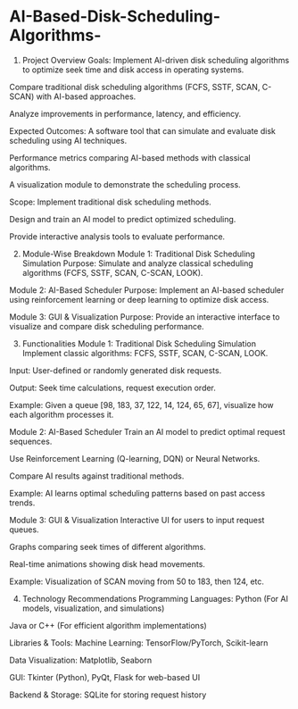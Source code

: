 # AI-Based-Disk-Scheduling-Algorithms-
1. Project Overview
Goals:
Implement AI-driven disk scheduling algorithms to optimize seek time and disk access in operating systems.

Compare traditional disk scheduling algorithms (FCFS, SSTF, SCAN, C-SCAN) with AI-based approaches.

Analyze improvements in performance, latency, and efficiency.

Expected Outcomes:
A software tool that can simulate and evaluate disk scheduling using AI techniques.

Performance metrics comparing AI-based methods with classical algorithms.

A visualization module to demonstrate the scheduling process.

Scope:
Implement traditional disk scheduling methods.

Design and train an AI model to predict optimized scheduling.

Provide interactive analysis tools to evaluate performance.

2. Module-Wise Breakdown
Module 1: Traditional Disk Scheduling Simulation
Purpose: Simulate and analyze classical scheduling algorithms (FCFS, SSTF, SCAN, C-SCAN, LOOK).

Module 2: AI-Based Scheduler
Purpose: Implement an AI-based scheduler using reinforcement learning or deep learning to optimize disk access.

Module 3: GUI & Visualization
Purpose: Provide an interactive interface to visualize and compare disk scheduling performance.

3. Functionalities
Module 1: Traditional Disk Scheduling Simulation
Implement classic algorithms: FCFS, SSTF, SCAN, C-SCAN, LOOK.

Input: User-defined or randomly generated disk requests.

Output: Seek time calculations, request execution order.

Example: Given a queue [98, 183, 37, 122, 14, 124, 65, 67], visualize how each algorithm processes it.

Module 2: AI-Based Scheduler
Train an AI model to predict optimal request sequences.

Use Reinforcement Learning (Q-learning, DQN) or Neural Networks.

Compare AI results against traditional methods.

Example: AI learns optimal scheduling patterns based on past access trends.

Module 3: GUI & Visualization
Interactive UI for users to input request queues.

Graphs comparing seek times of different algorithms.

Real-time animations showing disk head movements.

Example: Visualization of SCAN moving from 50 to 183, then 124, etc.

4. Technology Recommendations
Programming Languages:
Python (For AI models, visualization, and simulations)

Java or C++ (For efficient algorithm implementations)

Libraries & Tools:
Machine Learning: TensorFlow/PyTorch, Scikit-learn

Data Visualization: Matplotlib, Seaborn

GUI: Tkinter (Python), PyQt, Flask for web-based UI

Backend & Storage: SQLite for storing request history
